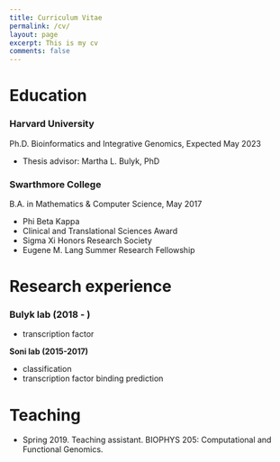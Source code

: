 ```yaml
---
title: Curriculum Vitae
permalink: /cv/
layout: page
excerpt: This is my cv
comments: false
---
```


# Education

### Harvard University
Ph.D. Bioinformatics and Integrative Genomics, Expected May 2023
- Thesis advisor: Martha L. Bulyk, PhD

### Swarthmore College
B.A. in Mathematics & Computer Science, May 2017
- Phi Beta Kappa
- Clinical and Translational Sciences Award
- Sigma Xi Honors Research Society
- Eugene M. Lang Summer Research Fellowship

# Research experience

### Bulyk lab (2018 - )
- transcription factor

**Soni lab (2015-2017)**
- classification
- transcription factor binding prediction

# Teaching
- Spring 2019. Teaching assistant. BIOPHYS 205: Computational and Functional Genomics.
